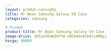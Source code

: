 ```yaml
---
layout: produk-casinghp
title: Mr Bean Samsung Galaxy S9 Case
categories: samsung

# Produk
product-title: Mr Bean Samsung Galaxy S9 Case
image-drive: 1RfymJRaWdhPfW-s8E4dmx83kAls0M8pj
harga: 90000
---
```

